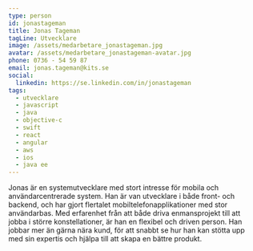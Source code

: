 ```yaml
---
type: person
id: jonastageman
title: Jonas Tageman
tagLine: Utvecklare
image: /assets/medarbetare_jonastageman.jpg
avatar: /assets/medarbetare_jonastageman-avatar.jpg
phone: 0736 - 54 59 87
email: jonas.tageman@kits.se
social:
  linkedin: https://se.linkedin.com/in/jonastageman
tags:
  - utvecklare
  - javascript
  - java
  - objective-c
  - swift
  - react
  - angular
  - aws
  - ios
  - java ee
---
```


Jonas är en systemutvecklare med stort intresse för mobila och användarcentrerade system. Han är van utvecklare i både front- och backend, och har gjort flertalet mobiltelefonapplikationer med stor användarbas. Med erfarenhet från att både driva enmansprojekt till att jobba i större konstellationer, är han en flexibel och driven person. Han jobbar mer än gärna nära kund, för att snabbt se hur han kan stötta upp med sin expertis och hjälpa till att skapa en bättre produkt.
